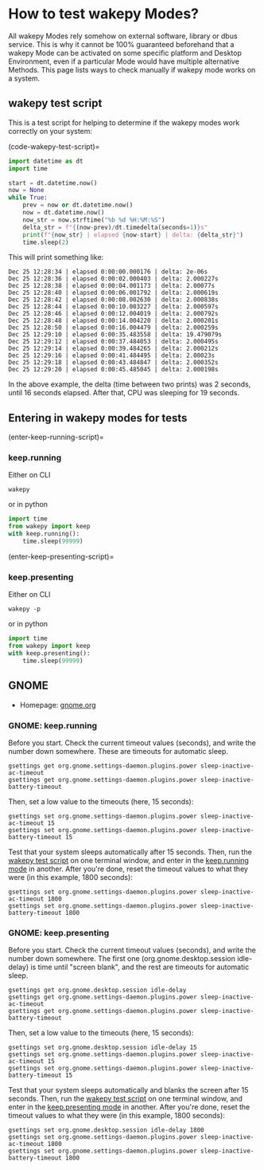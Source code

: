 # How to test wakepy Modes?

All wakepy Modes rely somehow on external software, library or dbus service. This is why it cannot be 100% guaranteed beforehand that a wakepy Mode can be activated on some specific platform and Desktop Environment, even if a particular Mode would have multiple alternative Methods. This page lists ways to check manually if wakepy mode works on a system.

## wakepy test script

This is a test script for helping to determine if the wakepy modes work correctly on your system:

(code-wakepy-test-script)=
```python
import datetime as dt
import time

start = dt.datetime.now()
now = None
while True:
    prev = now or dt.datetime.now()
    now = dt.datetime.now()
    now_str = now.strftime("%b %d %H:%M:%S")
    delta_str = f"{(now-prev)/dt.timedelta(seconds=1)}s"
    print(f"{now_str} | elapsed {now-start} | delta: {delta_str}")
    time.sleep(2)
```

This will print something like:

```
Dec 25 12:28:34 | elapsed 0:00:00.000176 | delta: 2e-06s
Dec 25 12:28:36 | elapsed 0:00:02.000403 | delta: 2.000227s
Dec 25 12:28:38 | elapsed 0:00:04.001173 | delta: 2.00077s
Dec 25 12:28:40 | elapsed 0:00:06.001792 | delta: 2.000619s
Dec 25 12:28:42 | elapsed 0:00:08.002630 | delta: 2.000838s
Dec 25 12:28:44 | elapsed 0:00:10.003227 | delta: 2.000597s
Dec 25 12:28:46 | elapsed 0:00:12.004019 | delta: 2.000792s
Dec 25 12:28:48 | elapsed 0:00:14.004220 | delta: 2.000201s
Dec 25 12:28:50 | elapsed 0:00:16.004479 | delta: 2.000259s
Dec 25 12:29:10 | elapsed 0:00:35.483558 | delta: 19.479079s
Dec 25 12:29:12 | elapsed 0:00:37.484053 | delta: 2.000495s
Dec 25 12:29:14 | elapsed 0:00:39.484265 | delta: 2.000212s
Dec 25 12:29:16 | elapsed 0:00:41.484495 | delta: 2.00023s
Dec 25 12:29:18 | elapsed 0:00:43.484847 | delta: 2.000352s
Dec 25 12:29:20 | elapsed 0:00:45.485045 | delta: 2.000198s
```
 
In the above example, the delta (time between two prints) was 2 seconds, until 16 seconds elapsed. After that, CPU was sleeping for 19 seconds.

## Entering in wakepy modes for tests

(enter-keep-running-script)=
### keep.running

Either on CLI

```
wakepy
```

or in python 


```python
import time
from wakepy import keep
with keep.running():
    time.sleep(99999)
```

(enter-keep-presenting-script)=
### keep.presenting

Either on CLI

```
wakepy -p
```

or in python 


```python
import time
from wakepy import keep
with keep.presenting():
    time.sleep(99999)
```




## GNOME

- Homepage: [gnome.org](https://www.gnome.org/)

### GNOME: keep.running

Before you start. Check the current timeout values (seconds), and write the number down somewhere. These are timeouts for automatic sleep.
```
gsettings get org.gnome.settings-daemon.plugins.power sleep-inactive-ac-timeout
gsettings get org.gnome.settings-daemon.plugins.power sleep-inactive-battery-timeout
```

Then, set a low value to the timeouts (here, 15 seconds):

```
gsettings set org.gnome.settings-daemon.plugins.power sleep-inactive-ac-timeout 15
gsettings set org.gnome.settings-daemon.plugins.power sleep-inactive-battery-timeout 15
```

Test that your system sleeps automatically after 15 seconds. Then, run the [wakepy test script](#code-wakepy-test-script) on one terminal window, and enter in the [keep.running mode](#enter-keep-running-script) in another. After you're done, reset the timeout values to what they were (in this example, 1800 seconds):

```
gsettings set org.gnome.settings-daemon.plugins.power sleep-inactive-ac-timeout 1800
gsettings set org.gnome.settings-daemon.plugins.power sleep-inactive-battery-timeout 1800
```


### GNOME: keep.presenting

Before you start. Check the current timeout values (seconds), and write the number down somewhere. The first one (org.gnome.desktop.session idle-delay) is time until "screen blank", and the rest are timeouts for automatic sleep.

```
gsettings get org.gnome.desktop.session idle-delay 
gsettings get org.gnome.settings-daemon.plugins.power sleep-inactive-ac-timeout
gsettings get org.gnome.settings-daemon.plugins.power sleep-inactive-battery-timeout
```

Then, set a low value to the timeouts (here, 15 seconds):

```
gsettings set org.gnome.desktop.session idle-delay 15
gsettings set org.gnome.settings-daemon.plugins.power sleep-inactive-ac-timeout 15
gsettings set org.gnome.settings-daemon.plugins.power sleep-inactive-battery-timeout 15
```

Test that your system sleeps automatically and blanks the screen after 15 seconds. Then, run the [wakepy test script](#code-wakepy-test-script) on one terminal window, and enter in the [keep.presenting mode](#enter-keep-presenting-script) in another. After you're done, reset the timeout values to what they were (in this example, 1800 seconds):

```
gsettings set org.gnome.desktop.session idle-delay 1800
gsettings set org.gnome.settings-daemon.plugins.power sleep-inactive-ac-timeout 1800
gsettings set org.gnome.settings-daemon.plugins.power sleep-inactive-battery-timeout 1800
```
